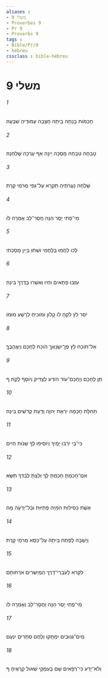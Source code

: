 ```yaml
---
aliases : 
- משלי 9
- Proverbes 9
- Pr 9
- Proverbs 9
tags : 
- Bible/Pr/9
- hébreu
cssclass : bible-hébreu
---
```


# משלי 9

###### 1
חָכְמֹות בָּנְתָה בֵיתָהּ חָצְבָה עַמּוּדֶיהָ שִׁבְעָה׃
###### 2
טָבְחָה טִבְחָהּ מָסְכָה יֵינָהּ אַף עָרְכָה שֻׁלְחָנָהּ׃
###### 3
שָׁלְחָה נַעֲרֹתֶיהָ תִקְרָא עַל־גַּפֵּי מְרֹמֵי קָרֶת׃
###### 4
מִי־פֶתִי יָסֻר הֵנָּה חֲסַר־לֵב אָמְרָה לֹּו׃
###### 5
לְכוּ לַחֲמוּ בְלַחֲמִי וּשְׁתוּ בְּיַיִן מָסָכְתִּי׃
###### 6
עִזְבוּ פְתָאיִם וִחְיוּ וְאִשְׁרוּ בְּדֶרֶךְ בִּינָה׃
###### 7
יֹסֵר לֵץ לֹקֵחַ לֹו קָלֹון וּמֹוכִיחַ לְרָשָׁע מוּמֹו׃
###### 8
אַל־תֹּוכַח לֵץ פֶּן־יִשְׂנָאֶךָּ הֹוכַח לְחָכָם וְיֶאֱהָבֶךָּ׃
###### 9
תֵּן לְחָכָם וְיֶחְכַּם־עֹוד הֹודַע לְצַדִּיק וְיֹוסֶף לֶקַח׃ ף
###### 10
תְּחִלַּת חָכְמָה יִרְאַת יְהוָה וְדַעַת קְדֹשִׁים בִּינָה׃
###### 11
כִּי־בִי יִרְבּוּ יָמֶיךָ וְיֹוסִיפוּ לְּךָ שְׁנֹות חַיִּים׃
###### 12
אִם־חָכַמְתָּ חָכַמְתָּ לָּךְ וְלַצְתָּ לְבַדְּךָ תִשָּׂא׃
###### 13
אֵשֶׁת כְּסִילוּת הֹמִיָּה פְּתַיּוּת וּבַל־יָדְעָה מָּה׃
###### 14
וְיָשְׁבָה לְפֶתַח בֵּיתָהּ עַל־כִּסֵּא מְרֹמֵי קָרֶת׃
###### 15
לִקְרֹא לְעֹבְרֵי־דָרֶךְ הַמְיַשְּׁרִים אֹרְחֹותָם׃
###### 16
מִי־פֶתִי יָסֻר הֵנָּה וַחֲסַר־לֵב וְאָמְרָה לֹּו׃
###### 17
מַיִם־גְּנוּבִים יִמְתָּקוּ וְלֶחֶם סְתָרִים יִנְעָם׃
###### 18
וְלֹא־יָדַע כִּי־רְפָאִים שָׁם בְּעִמְקֵי שְׁאֹול קְרֻאֶיהָ׃ ף
